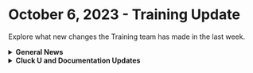 # October 6, 2023 - Training Update

Explore what new changes the Training team has made in the last week.

<details>

<summary><strong>General News</strong></summary>

* Eddie-the-legend Chow is back! and we'll be back to our regularly scheduled training next week:
  * Mondays: Rewst 101 @ 12pm EST + Rewst 104 @ 1:15pm EST
  * Tuesdays: Rewst 102 @ 12pm EST + Rewst 105 @ 1:15pm EST
  * Wednesdays: Rewst 103 @ 12pm EST + Rewst 106 @ 1:15pm EST
  * Thursdays: ROC AMA @ 11am EST
* Join us in our new [Cluck-U Discord channel](https://discord.com/channels/936789089703845988/1121465945295167588) if you have any questions, comments, or concerns!

</details>

<details>

<summary><strong>Cluck U and Documentation Updates</strong></summary>

**Cluck University**

* Rewst 201 is in the works with a pilot coming soon!

**Documentation**

* [september-29-2023-no-microtransactions-with-these-new-crates.md](../../roc-open-mics/2023-roc-open-mics/september-29-2023-no-microtransactions-with-these-new-crates.md "mention")
* [collecting-diagnostics-with-browser-developer-tools.md](../../../support/roc-support/collecting-diagnostics-with-browser-developer-tools.md "mention") page added.
* [jinja-reserved-keywords.md](../../../documentation/jinja/use-cases-and-best-practices/jinja-reserved-keywords.md "mention") added to Jinja Use Cases & Best Practices.
* [data-types.md](../../../documentation/jinja/data-types.md "mention") page added to the Jinja section.
* **Updates and Fixes:** Moved existing use case specific Jinja docs into the Common Jinja Examples section, and added the following pages:
  * [conditional-statements-and-logical-operators.md](../../../documentation/jinja/common-jinja-examples/conditional-statements-and-logical-operators.md "mention")
  * [understanding-try-catch-blocks.md](../../../documentation/jinja/common-jinja-examples/understanding-try-catch-blocks.md "mention")
  * [splitting-strings-replacing-characters-and-combining-strings.md](../../../documentation/jinja/common-jinja-examples/splitting-strings-replacing-characters-and-combining-strings.md "mention")&#x20;
  * [dictionary-unpacking.md](../../../documentation/jinja/common-jinja-examples/dictionary-unpacking.md "mention")
  * [loops-in-jinja.md](../../../documentation/jinja/common-jinja-examples/loops-in-jinja.md "mention")

</details>
